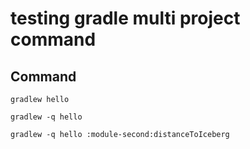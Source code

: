 # testing gradle multi project command

## Command

`gradlew hello`

`gradlew -q hello`

`gradlew -q hello :module-second:distanceToIceberg`

